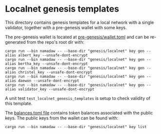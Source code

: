 # Localnet genesis templates

This directory contains genesis templates for a local network with a single validator, together with a pre-genesis wallet with some keys.

The pre-genesis wallet is located at [pre-genesis/wallet.toml](pre-genesis/wallet.toml) and can be re-generated from the repo's root dir with:

```shell
cargo run --bin namadaw -- --base-dir "genesis/localnet" key gen --alias albert_key --unsafe-dont-encrypt
cargo run --bin namadaw -- --base-dir "genesis/localnet" key gen --alias bertha_key --unsafe-dont-encrypt
cargo run --bin namadaw -- --base-dir "genesis/localnet" key gen --alias christel_key --unsafe-dont-encrypt
cargo run --bin namadaw -- --base-dir "genesis/localnet" key gen --alias daewon --unsafe-dont-encrypt
cargo run --bin namadaw -- --base-dir "genesis/localnet" key gen --alias validator_key --unsafe-dont-encrypt
```

A unit test `test_localnet_genesis_templates` is setup to check validity of this template.

The [balances.toml file](balances.toml) contains token balances associated with the public keys. The public keys from the wallet can be found with:

```shell
cargo run --bin namadaw -- --base-dir "genesis/localnet" key list
```
